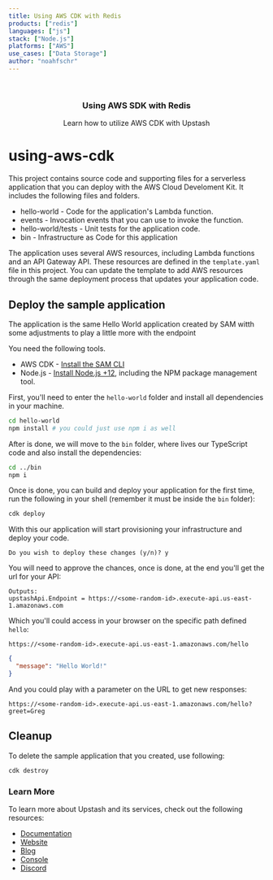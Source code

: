 ```yaml
---
title: Using AWS CDK with Redis
products: ["redis"]
languages: ["js"]
stack: ["Node.js"]
platforms: ["AWS"]
use_cases: ["Data Storage"]
author: "noahfschr"
---
```


<br />
<div align="center">

  <h3 align="center"> Using AWS SDK with Redis</h3>

  <p align="center">
    Learn how to utilize AWS CDK with Upstash
  </p>
</div>

# using-aws-cdk

This project contains source code and supporting files for a serverless application that you can deploy with the AWS Cloud Develoment Kit. It includes the following files and folders.

- hello-world - Code for the application's Lambda function.
- events - Invocation events that you can use to invoke the function.
- hello-world/tests - Unit tests for the application code.
- bin - Infrastructure as Code for this application

The application uses several AWS resources, including Lambda functions and an API Gateway API. These resources are defined in the `template.yaml` file in this project. You can update the template to add AWS resources through the same deployment process that updates your application code.

## Deploy the sample application

The application is the same Hello World application created by SAM witth some adjustments to play a little more with the endpoint

You need the following tools.

- AWS CDK - [Install the SAM CLI](https://docs.aws.amazon.com/serverless-application-model/latest/developerguide/serverless-sam-cli-install.html)
- Node.js - [Install Node.js +12](https://nodejs.org/en/), including the NPM package management tool.

First, you'll need to enter the `hello-world` folder and install all dependencies in your machine.

```bash
cd hello-world
npm install # you could just use npm i as well
```

After is done, we will move to the `bin` folder, where lives our TypeScript code and also install the dependencies:

```bash
cd ../bin
npm i
```

Once is done, you can build and deploy your application for the first time, run the following in your shell (remember it must be inside the `bin` folder):

```bash
cdk deploy
```

With this our application will start provisioning your infrastructure and deploy your code.

```
Do you wish to deploy these changes (y/n)? y
```

You will need to approve the chances, once is done, at the end you'll get the url for your API:

```
Outputs:
upstashApi.Endpoint = https://<some-random-id>.execute-api.us-east-1.amazonaws.com
```

Which you'll could access in your browser on the specific path defined `hello`:

```
https://<some-random-id>.execute-api.us-east-1.amazonaws.com/hello
```

```json
{
  "message": "Hello World!"
}
```

And you could play with a parameter on the URL to get new responses:

```
https://<some-random-id>.execute-api.us-east-1.amazonaws.com/hello?greet=Greg
```

## Cleanup

To delete the sample application that you created, use following:

```bash
cdk destroy
```

### Learn More

To learn more about Upstash and its services, check out the following resources:

- [Documentation](https://docs.upstash.com)
- [Website](https://upstash.com)
- [Blog](https://upstash.com/blog)
- [Console](https://console.upstash.com)
- [Discord](https://upstash.com/discord)
